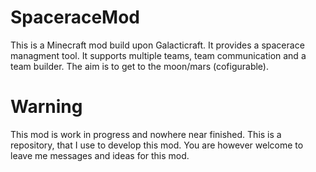SpaceraceMod
============

This is a Minecraft mod build upon Galacticraft. It provides a spacerace managment tool. It supports multiple teams, team communication and a team builder. 
The aim is to get to the moon/mars (cofigurable). 

Warning
=======
This mod is work in progress and nowhere near finished. This is a repository, that I use to develop this mod. You are however welcome to leave me messages and ideas for this mod.